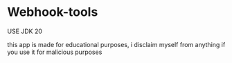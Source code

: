 # Webhook-tools
USE JDK 20

this app is made for educational purposes, i disclaim myself from anything if you use it for malicious purposes
